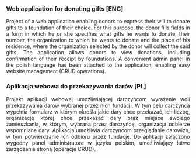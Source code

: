 <div style="text-align: justify">
<h3>Web application for donating gifts [ENG]</h3>
Project of a web application enabling donors to express their will to donate gifts to a foundation of their choice. 
For this purpose, the donor fills fields in a form in which he or she specifies what gifts he wants to donate, 
their number, the organization to which he wants to donate
and the place of his residence, where the organization selected by the donor 
will collect the said gifts. The application allows donors to view donations, 
including confirmation of their receipt by foundations. A convenient admin panel in the polish language has 
been attached to the application, enabling easy website management (CRUD operations).
</div>

<div style="text-align: justify">
<h3>Aplikacja webowa do przekazywania darów [PL]</h3>
Projekt aplikacji webowej umożliwiającej darczyńcom wyrażenie woli przekazywania darów  wybranej przez nich fundacji. 
W tym celu darczyńca wypełnia formularz w którym określa jakie dary chce przekazać, ich liczbę, 
organizację której chce przekazać dary oraz miejsce swojego zamieszkania, w którym, wybrana przez darczyńcę, 
organizacja odbierze wspomniane dary. Aplikacja umożliwia darczyńcom przeglądanie darowizn,
w tym potwierdzanie ich odbioru przez fundacje. Do aplikacji załączono wygodny panel administratora w języku polskim, 
umożliwiający łatwe zarządzanie stroną (operacje CRUD).
</div>
